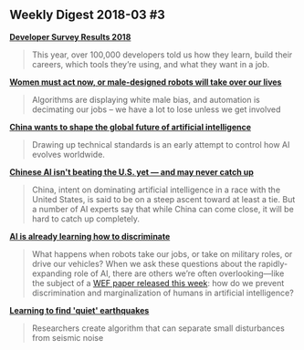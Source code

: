 ## Weekly Digest 2018-03 \#3

**[Developer Survey Results 2018](https://insights.stackoverflow.com/survey/2018/)**
> This year, over 100,000 developers told us how they learn, build their careers, which tools they’re using, and what they want in a job.

**[Women must act now, or male-designed robots will take over our lives](https://amp.theguardian.com/commentisfree/2018/mar/13/women-robots-ai-male-artificial-intelligence-automation)**
> Algorithms are displaying white male bias, and automation is decimating our jobs – we have a lot to lose unless we get involved

**[China wants to shape the global future of artificial intelligence](https://www.technologyreview.com/s/610546/china-wants-to-shape-the-global-future-of-artificial-intelligence/)**
> Drawing up technical standards is an early attempt to control how AI evolves worldwide.

**[Chinese AI isn't beating the U.S. yet — and may never catch up](https://www.axios.com/chinese-ai-isnt-beating-the-us-yet-0cf27b7d-fe89-48e6-a5da-a7a5a3a1b84d.html)**
> China, intent on dominating artificial intelligence in a race with the United States, is said to be on a steep ascent toward at least a tie. But a number of AI experts say that while China can come close, it will be hard to catch up completely.

**[AI is already learning how to discriminate](https://work.qz.com/1227982/ai-and-discrimination-what-tech-companies-can-do/)**
> What happens when robots take our jobs, or take on military roles, or drive our vehicles? When we ask these questions about the rapidly-expanding role of AI, there are others we’re often overlooking—like the subject of a [WEF paper released this week](http://www3.weforum.org/docs/WEF_40065_White_Paper_How_to_Prevent_Discriminatory_Outcomes_in_Machine_Learning.pdf): how do we prevent discrimination and marginalization of humans in artificial intelligence?

**[Learning to find 'quiet' earthquakes](https://news.harvard.edu/gazette/story/2018/03/researchers-create-algorithm-to-separate-earthquakes-from-seismic-noise/)**
> Researchers create algorithm that can separate small disturbances from seismic noise

